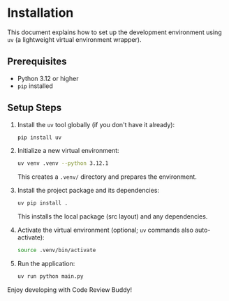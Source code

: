 # Installation

This document explains how to set up the development environment using `uv` (a lightweight virtual environment wrapper).

## Prerequisites

- Python 3.12 or higher
- `pip` installed

## Setup Steps

1. Install the `uv` tool globally (if you don't have it already):
   ```bash
   pip install uv
   ```

2. Initialize a new virtual environment:
   ```bash
   uv venv .venv --python 3.12.1
   ```
   This creates a `.venv/` directory and prepares the environment.

3. Install the project package and its dependencies:
   ```bash
   uv pip install .
   ```
   This installs the local package (src layout) and any dependencies.

4. Activate the virtual environment (optional; `uv` commands also auto-activate):
   ```bash
   source .venv/bin/activate
   ```

5. Run the application:
   ```bash
   uv run python main.py
   ```

Enjoy developing with Code Review Buddy!
